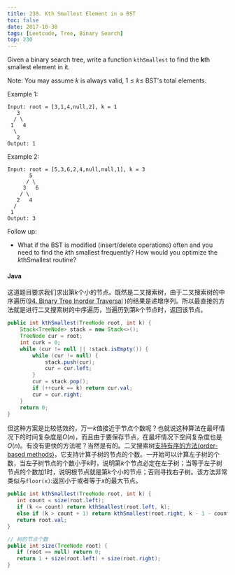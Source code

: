 ```yaml
---
title: 230. Kth Smallest Element in a BST
toc: false
date: 2017-10-30
tags: [Leetcode, Tree, Binary Search]
top: 230
---
```


Given a binary search tree, write a function `kthSmallest` to find the **k**th smallest element in it.

Note: 
You may assume $k$ is always valid, $1 ≤ k ≤$ BST's total elements.

Example 1:

```
Input: root = [3,1,4,null,2], k = 1
   3
  / \
 1   4
  \
   2
Output: 1
```

Example 2:

```
Input: root = [5,3,6,2,4,null,null,1], k = 3
       5
      / \
     3   6
    / \
   2   4
  /
 1
Output: 3
```

Follow up:

* What if the BST is modified (insert/delete operations) often and you need to find the $k$th smallest frequently? How would you optimize the $k$thSmallest routine?

#### Java

这道题目要求我们求出第$k$个小的节点。既然是二叉搜索树，由于二叉搜索树的中序遍历([94. Binary Tree Inorder Traversal](http://localhost/wiki/2017/10/30/Leetcode-94-Binary-Tree-Inorder-Traversal/) )的结果是递增序列。所以最直接的方法就是进行二叉搜索树的中序遍历，当遍历到第$k$个节点时，返回该节点。


```Java
public int kthSmallest(TreeNode root, int k) {
    Stack<TreeNode> stack = new Stack<>();
    TreeNode cur = root;
    int curk = 0;
    while (cur != null || !stack.isEmpty()) {
        while (cur != null) {
            stack.push(cur);
            cur = cur.left;
        }
        cur = stack.pop();
        if (++curk == k) return cur.val;
        cur = cur.right;
    }
    return 0;    
}
```

但这种方案是比较低效的，万一$k$值接近于节点个数呢？也就说这种算法在最坏情况下的时间复杂度是$O(n)$，而且由于要保存节点，在最坏情况下空间复杂度也是$O(n)$。有没有更快的方法呢？当然是有的。二叉搜索树[支持有序的方法(order-based methods)](http://larryim.cc/note-os/algorithm/algorithmPrinceton/symboltable/#order-based-methods-and-deletion)，它支持计算子树的节点的个数。一开始可以计算左子树的个数，当左子树节点的个数小于$k$时，说明第$k$个节点必定在左子树；当等于左子树节点的个数加1时，说明根节点就是第$k$个小的节点；否则寻找右子树。该方法非常类似与`floor(x)`:返回小于或者等于$x$的最大节点。
 
 ```Java
public int kthSmallest(TreeNode root, int k) {
    int count = size(root.left);
    if (k <= count) return kthSmallest(root.left, k);
    else if (k > count + 1) return kthSmallest(root.right, k - 1 - count); // 1 is counted as current node
    return root.val;
}

// 树的节点个数
public int size(TreeNode root) {
    if (root == null) return 0;
    return 1 + size(root.left) + size(root.right);
}
```